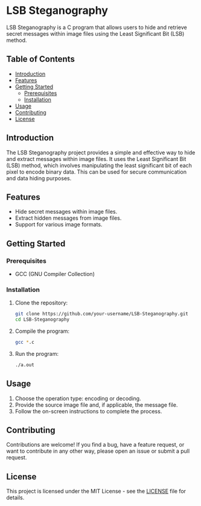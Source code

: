 # LSB Steganography

LSB Steganography is a C program that allows users to hide and retrieve secret messages within image files using the Least Significant Bit (LSB) method.

## Table of Contents

- [Introduction](#introduction)
- [Features](#features)
- [Getting Started](#getting-started)
  - [Prerequisites](#prerequisites)
  - [Installation](#installation)
- [Usage](#usage)
- [Contributing](#contributing)
- [License](#license)

## Introduction

The LSB Steganography project provides a simple and effective way to hide and extract messages within image files. It uses the Least Significant Bit (LSB) method, which involves manipulating the least significant bit of each pixel to encode binary data. This can be used for secure communication and data hiding purposes.

## Features

- Hide secret messages within image files.
- Extract hidden messages from image files.
- Support for various image formats.

## Getting Started

### Prerequisites

- GCC (GNU Compiler Collection)

### Installation

1. Clone the repository:

    ```bash
    git clone https://github.com/your-username/LSB-Steganography.git
    cd LSB-Steganography
    ```

2. Compile the program:

    ```bash
   gcc *.c
    ```

3. Run the program:

    ```bash
    ./a.out
    ```

## Usage

1. Choose the operation type: encoding or decoding.
2. Provide the source image file and, if applicable, the message file.
3. Follow the on-screen instructions to complete the process.

## Contributing

Contributions are welcome! If you find a bug, have a feature request, or want to contribute in any other way, please open an issue or submit a pull request.

## License

This project is licensed under the MIT License - see the [LICENSE](LICENSE) file for details.
